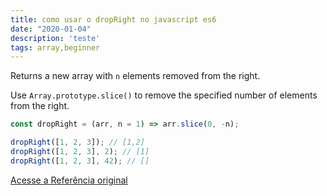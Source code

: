 ```yaml
---
title: como usar o dropRight no javascript es6
date: "2020-01-04"
description: 'teste'
tags: array,beginner
---
```


Returns a new array with `n` elements removed from the right.

Use `Array.prototype.slice()` to remove the specified number of elements from the right.

```js
const dropRight = (arr, n = 1) => arr.slice(0, -n);
```

```js
dropRight([1, 2, 3]); // [1,2]
dropRight([1, 2, 3], 2); // [1]
dropRight([1, 2, 3], 42); // []
```


[Acesse a Referência original](http://github.com/30-seconds/)
